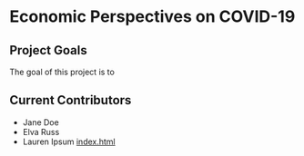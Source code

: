 
# Economic Perspectives on COVID-19


## Project Goals

The goal of this project is to
## Current Contributors 

 - Jane Doe
 - Elva Russ
 - Lauren Ipsum [index.html](../index.html) 
